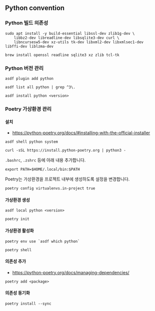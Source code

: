 ## Python convention

### Python 빌드 의존성

```shell
sudo apt install -y build-essential libssl-dev zlib1g-dev \
    libbz2-dev libreadline-dev libsqlite3-dev curl \
    libncursesw5-dev xz-utils tk-dev libxml2-dev libxmlsec1-dev libffi-dev liblzma-dev
```

```shell
brew install openssl readline sqlite3 xz zlib tcl-tk
```

### Python 버전 관리

```shell
asdf plugin add python
```

```shell
asdf list all python | grep ^3\.
```

```shell
asdf install python <version>
```

### Poetry 가상환경 관리

#### 설치

- https://python-poetry.org/docs/#installing-with-the-official-installer

```shell
asdf shell python system
```

```shell
curl -sSL https://install.python-poetry.org | python3 -
```

`.bashrc`, `.zshrc` 등에 아래 내용 추가합니다.

```shell
export PATH=$HOME/.local/bin:$PATH
```

Poetry는 가상환경을 프로젝트 내부에 생성하도록 설정을 변경합니다.

```shell
poetry config virtualenvs.in-project true
```

#### 가상환경 생성

```shell
asdf local python <version>
```

```shell
poetry init
```

#### 가상환경 활성화

```shell
poetry env use `asdf which python`
```

```shell
poetry shell
```

#### 의존성 추가

- https://python-poetry.org/docs/managing-dependencies/

```shell
poetry add <package>
```

#### 의존성 동기화

```shell
poetry install --sync
```
